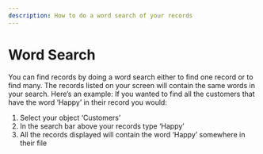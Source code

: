 ```yaml
---
description: How to do a word search of your records
---
```


# Word Search

You can find records by doing a word search either to find one record or to find many. The records listed on your screen will contain the same words in your search. Here’s an example: If you wanted to find all the customers that have the word ‘Happy’ in their record you would:

1. Select your object ‘Customers’
2. In the search bar above your records type ‘Happy’
3. All the records displayed will contain the word ‘Happy’ somewhere in their file

